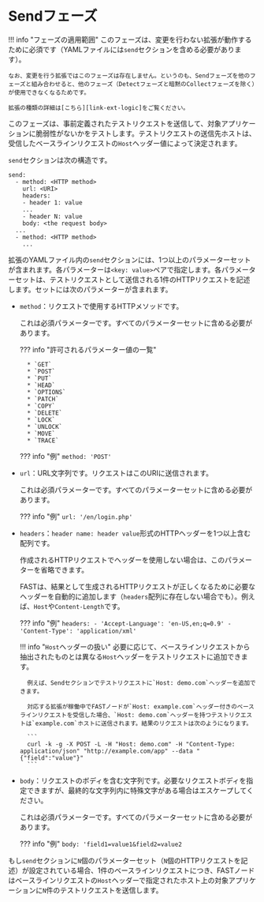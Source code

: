[link-ext-logic]:       logic.md

# Sendフェーズ

!!! info "フェーズの適用範囲"
    このフェーズは、変更を行わない拡張が動作するために必須です（YAMLファイルには`send`セクションを含める必要があります）。
    
    なお、変更を行う拡張ではこのフェーズは存在しません。というのも、Sendフェーズを他のフェーズと組み合わせると、他のフェーズ（Detectフェーズと暗黙のCollectフェーズを除く）が使用できなくなるためです。
    
    拡張の種類の詳細は[こちら][link-ext-logic]をご覧ください。

 このフェーズは、事前定義されたテストリクエストを送信して、対象アプリケーションに脆弱性がないかをテストします。テストリクエストの送信先ホストは、受信したベースラインリクエストの`Host`ヘッダー値によって決定されます。

`send`セクションは次の構造です。

```
send:
  - method: <HTTP method>
    url: <URI>
    headers:
    - header 1: value
    ...
    - header N: value
    body: <the request body>
  ...
  - method: <HTTP method>
    ...
```

拡張のYAMLファイル内の`send`セクションには、1つ以上のパラメーターセットが含まれます。各パラメーターは`<key: value>`ペアで指定します。各パラメーターセットは、テストリクエストとして送信される1件のHTTPリクエストを記述します。セットには次のパラメーターが含まれます。

* `method`：リクエストで使用するHTTPメソッドです。

    これは必須パラメーターです。すべてのパラメーターセットに含める必要があります。
    
    ??? info "許可されるパラメーター値の一覧"

        * `GET`
        * `POST`
        * `PUT`
        * `HEAD`
        * `OPTIONS`
        * `PATCH`
        * `COPY`
        * `DELETE`
        * `LOCK`
        * `UNLOCK`
        * `MOVE`
        * `TRACE`

    ??? info "例"
        `method: 'POST'`

* `url`：URL文字列です。リクエストはこのURIに送信されます。

    これは必須パラメーターです。すべてのパラメーターセットに含める必要があります。
    
    ??? info "例"
        `url: '/en/login.php'`

* `headers`：`header name: header value`形式のHTTPヘッダーを1つ以上含む配列です。

    作成されるHTTPリクエストでヘッダーを使用しない場合は、このパラメーターを省略できます。
    
    FASTは、結果として生成されるHTTPリクエストが正しくなるために必要なヘッダーを自動的に追加します（`headers`配列に存在しない場合でも）。例えば、`Host`や`Content-Length`です。
    
    ??? info "例"
        ```
        headers:
        - 'Accept-Language': 'en-US,en;q=0.9'
        - 'Content-Type': 'application/xml'
        ```
      
    !!! info "`Host`ヘッダーの扱い"
        必要に応じて、ベースラインリクエストから抽出されたものとは異なる`Host`ヘッダーをテストリクエストに追加できます。 
        
        例えば、Sendセクションでテストリクエストに`Host: demo.com`ヘッダーを追加できます。
    
        対応する拡張が稼働中でFASTノードが`Host: example.com`ヘッダー付きのベースラインリクエストを受信した場合、`Host: demo.com`ヘッダーを持つテストリクエストは`example.com`ホストに送信されます。結果のリクエストは次のようになります。

        ```
        curl -k -g -X POST -L -H "Host: demo.com" -H "Content-Type: application/json" "http://example.com/app" --data "{"field":"value"}"
        ```
    
* `body`：リクエストのボディを含む文字列です。必要なリクエストボディを指定できますが、最終的な文字列内に特殊文字がある場合はエスケープしてください。

    これは必須パラメーターです。すべてのパラメーターセットに含める必要があります。
    
    ??? info "例"
        `body: 'field1=value1&field2=value2`

もし`send`セクションに`N`個のパラメーターセット（`N`個のHTTPリクエストを記述）が設定されている場合、1件のベースラインリクエストにつき、FASTノードはベースラインリクエストの`Host`ヘッダーで指定されたホスト上の対象アプリケーションに`N`件のテストリクエストを送信します。